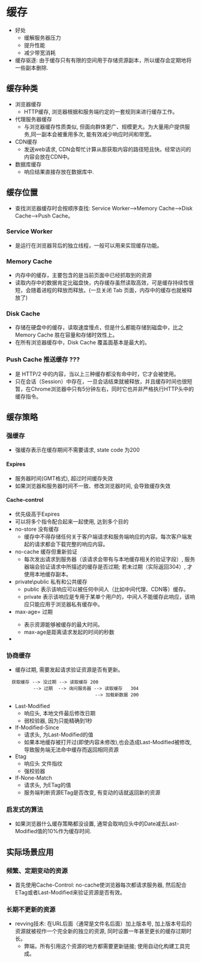 # 缓存
* 好处
  * 缓解服务器压力
  * 提升性能
  * 减少带宽消耗
* 缓存驱逐: 由于缓存只有有限的空间用于存储资源副本，所以缓存会定期地将一些副本删除.

## 缓存种类
* 浏览器缓存
  * HTTP缓存, 浏览器根据和服务端约定的一套规则来进行缓存工作。
* 代理服务器缓存
  * 与浏览器缓存性质类似, 但面向群体更广、规模更大。为大量用户提供服务,同一副本会被重用多次, 能有效减少响应时间和带宽。
* CDN缓存
  * 发送web请求, CDN会帮忙计算从那获取内容的路径短且快。经常访问的内容会放在CDN中。
* 数据库缓存
  * 响应结果直接存放在数据库中.

## 缓存位置
* 查找浏览器缓存时会按顺序查找: Service Worker-->Memory Cache-->Disk Cache-->Push Cache。

### Service Worker
* 是运行在浏览器背后的独立线程，一般可以用来实现缓存功能。

### Memory Cache
* 内存中的缓存，主要包含的是当前页面中已经抓取到的资源
* 读取内存中的数据肯定比磁盘快，内存缓存虽然读取高效，可是缓存持续性很短，会随着进程的释放而释放。(一旦关闭 Tab 页面，内存中的缓存也就被释放了)

### Disk Cache
* 存储在硬盘中的缓存，读取速度慢点，但是什么都能存储到磁盘中，比之 Memory Cache 胜在容量和存储时效性上。
* 在所有浏览器缓存中，Disk Cache 覆盖面基本是最大的。

### Push Cache 推送缓存 ???
* 是 HTTP/2 中的内容，当以上三种缓存都没有命中时，它才会被使用。
* 只在会话（Session）中存在，一旦会话结束就被释放，并且缓存时间也很短暂，在Chrome浏览器中只有5分钟左右，同时它也并非严格执行HTTP头中的缓存指令。

## 缓存策略

### 强缓存
* 强缓存表示在缓存期间不需要请求, state code 为200

#### Expires 
* 服务器时间(GMT格式), 超过时间缓存失效
* 如果浏览器和服务器时间不一致、修改浏览器时间, 会导致缓存失效

#### Cache-control
* 优先级高于Expires
* 可以将多个指令配合起来一起使用, 达到多个目的
* no-store 没有缓存
  * 缓存中不得存储任何关于客户端请求和服务端响应的内容。每次客户端发起的请求都会下载完整的响应内容。
* no-cache 缓存但重新验证
  * 每次发出请求到服务器（该请求会带有与本地缓存相关的验证字段）, 服务器端会验证请求中所描述的缓存是否过期; 若未过期（实际返回304）, 才使用本地缓存副本。
* private\public 私有和公共缓存
  * public 表示该响应可以被任何中间人（比如中间代理、CDN等）缓存。
  * private 表示该响应是专用于某单个用户的，中间人不能缓存此响应，该响应只能应用于浏览器私有缓存中。
* max-age=<seconds> 过期
  * 表示资源能够被缓存的最大时间。
  * max-age是距离请求发起的时间的秒数
* 

### 协商缓存
* 缓存过期, 需要发起请求验证资源是否有更新。
```
  获取缓存 --> 没过期 --> 读取缓存 200
          --> 过期  --> 询问服务器 --> 读取缓存   304
                                 --> 加载新数据 200
```
* Last-Modified
  * 响应头, 本地文件最后修改日期
  * 弱校验器, 因为只能精确到1秒
* If-Modified-Since
  * 请求头, 为Last-Modified的值
  * 如果本地缓存被打开过(即使内容未修改),也会造成Last-Modified被修改, 导致服务端无法命中缓存而返回相同资源
* Etag
  * 响应头 文件指纹
  * 强校验器
* If-None-Match
  * 请求头, 为ETag的值
  * 服务端判断资源ETag是否改变, 有变动的话就返回新的资源

### 启发式的算法
* 如果浏览器什么缓存策略都没设置, 通常会取响应头中的Date减去Last-Modified值的10%作为缓存时间.

## 实际场景应用

### 频繁、定期变动的资源
* 首先使用Cache-Control: no-cache使浏览器每次都请求服务器, 然后配合ETag或者Last-Modified来验证资源是否有效。

### 长期不更新的资源
* revving技术: 在URL后面（通常是文件名后面）加上版本号, 加上版本号后的资源就被视作一个完全新的独立的资源, 同时设置一年甚至更长的缓存过期时长。
  * 弊端，所有引用这个资源的地方都需要更新链接; 使用自动化构建工具完成。

